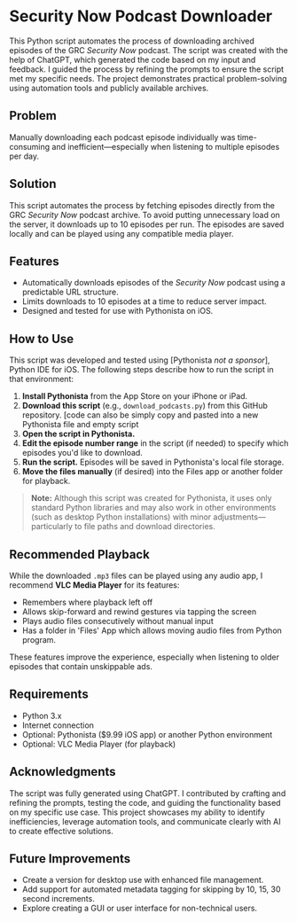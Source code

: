 # Security Now Podcast Downloader

This Python script automates the process of downloading archived episodes of the GRC *Security Now* podcast. The script was created with the help of ChatGPT, which generated the code based on my input and feedback. I guided the process by refining the prompts to ensure the script met my specific needs. The project demonstrates practical problem-solving using automation tools and publicly available archives.

## Problem

Manually downloading each podcast episode individually was time-consuming and inefficient—especially when listening to multiple episodes per day.

## Solution

This script automates the process by fetching episodes directly from the GRC *Security Now* podcast archive. To avoid putting unnecessary load on the server, it downloads up to 10 episodes per run. The episodes are saved locally and can be played using any compatible media player.

## Features

- Automatically downloads episodes of the *Security Now* podcast using a predictable URL structure.
- Limits downloads to 10 episodes at a time to reduce server impact.
- Designed and tested for use with Pythonista on iOS.

## How to Use

This script was developed and tested using [Pythonista *not a sponsor*], Python IDE for iOS. The following steps describe how to run the script in that environment:

1. **Install Pythonista** from the App Store on your iPhone or iPad.
2. **Download this script** (e.g., `download_podcasts.py`) from this GitHub repository. [code can also be simply copy and pasted into a new Pythonista file and empty script
3. **Open the script in Pythonista.**
4. **Edit the episode number range** in the script (if needed) to specify which episodes you'd like to download.
5. **Run the script.** Episodes will be saved in Pythonista's local file storage.
6. **Move the files manually** (if desired) into the Files app or another folder for playback.

> **Note:** Although this script was created for Pythonista, it uses only standard Python libraries and may also work in other environments (such as desktop Python installations) with minor adjustments—particularly to file paths and download directories.

## Recommended Playback

While the downloaded `.mp3` files can be played using any audio app, I recommend **VLC Media Player** for its features:

- Remembers where playback left off
- Allows skip-forward and rewind gestures via tapping the screen
- Plays audio files consecutively without manual input
- Has a folder in 'Files' App which allows moving audio files from Python program.

These features improve the experience, especially when listening to older episodes that contain unskippable ads.

## Requirements

- Python 3.x
- Internet connection
- Optional: Pythonista ($9.99 iOS app) or another Python environment
- Optional: VLC Media Player (for playback)

## Acknowledgments

The script was fully generated using ChatGPT. I contributed by crafting and refining the prompts, testing the code, and guiding the functionality based on my specific use case. This project showcases my ability to identify inefficiencies, leverage automation tools, and communicate clearly with AI to create effective solutions.

## Future Improvements

- Create a version for desktop use with enhanced file management.
- Add support for automated metadata tagging for skipping by 10, 15, 30 second increments.
- Explore creating a GUI or user interface for non-technical users.
